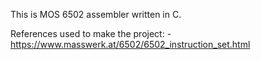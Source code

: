 This is MOS 6502 assembler written in C.

References used to make the project:
    - https://www.masswerk.at/6502/6502_instruction_set.html